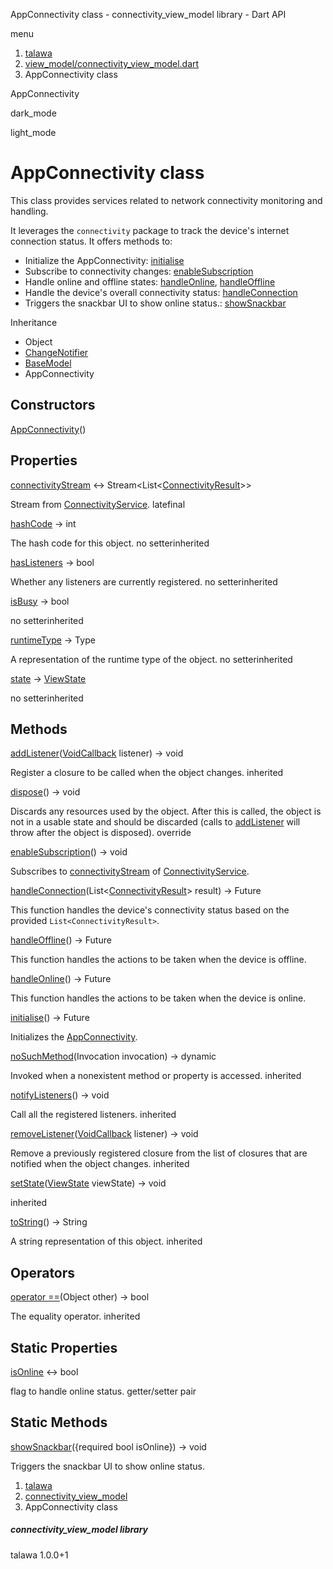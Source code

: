




AppConnectivity class - connectivity\_view\_model library - Dart API







menu

1. [talawa](../index.html)
2. [view\_model/connectivity\_view\_model.dart](../view_model_connectivity_view_model/view_model_connectivity_view_model-library.html)
3. AppConnectivity class

AppConnectivity


dark\_mode

light\_mode




# AppConnectivity class


This class provides services related to network connectivity monitoring and handling.

It leverages the `connectivity` package to track the device's internet connection status.
It offers methods to:

* Initialize the AppConnectivity: [initialise](../view_model_connectivity_view_model/AppConnectivity/initialise.html)
* Subscribe to connectivity changes: [enableSubscription](../view_model_connectivity_view_model/AppConnectivity/enableSubscription.html)
* Handle online and offline states: [handleOnline](../view_model_connectivity_view_model/AppConnectivity/handleOnline.html), [handleOffline](../view_model_connectivity_view_model/AppConnectivity/handleOffline.html)
* Handle the device's overall connectivity status: [handleConnection](../view_model_connectivity_view_model/AppConnectivity/handleConnection.html)
* Triggers the snackbar UI to show online status.: [showSnackbar](../view_model_connectivity_view_model/AppConnectivity/showSnackbar.html)

Inheritance

* Object
* [ChangeNotifier](https://api.flutter.dev/flutter/foundation/ChangeNotifier-class.html)
* [BaseModel](../view_model_base_view_model/BaseModel-class.html)
* AppConnectivity



## Constructors

[AppConnectivity](../view_model_connectivity_view_model/AppConnectivity/AppConnectivity.html)()




## Properties

[connectivityStream](../view_model_connectivity_view_model/AppConnectivity/connectivityStream.html)
↔ Stream<List<[ConnectivityResult](https://pub.dev/documentation/connectivity_plus_platform_interface/2.0.1/connectivity_plus_platform_interface/ConnectivityResult.html)>>

Stream from [ConnectivityService](../services_third_party_service_connectivity_service/ConnectivityService-class.html).
latefinal

[hashCode](https://api.flutter.dev/flutter/foundation/Listenable/hashCode.html)
→ int

The hash code for this object.
no setterinherited

[hasListeners](https://api.flutter.dev/flutter/foundation/ChangeNotifier/hasListeners.html)
→ bool

Whether any listeners are currently registered.
no setterinherited

[isBusy](../view_model_base_view_model/BaseModel/isBusy.html)
→ bool

no setterinherited

[runtimeType](https://api.flutter.dev/flutter/foundation/Listenable/runtimeType.html)
→ Type

A representation of the runtime type of the object.
no setterinherited

[state](../view_model_base_view_model/BaseModel/state.html)
→ [ViewState](../enums_enums/ViewState.html)

no setterinherited



## Methods

[addListener](https://api.flutter.dev/flutter/foundation/ChangeNotifier/addListener.html)([VoidCallback](https://api.flutter.dev/flutter/dart-ui/VoidCallback.html) listener)
→ void


Register a closure to be called when the object changes.
inherited

[dispose](../view_model_connectivity_view_model/AppConnectivity/dispose.html)()
→ void


Discards any resources used by the object. After this is called, the
object is not in a usable state and should be discarded (calls to
[addListener](https://api.flutter.dev/flutter/foundation/ChangeNotifier/addListener.html) will throw after the object is disposed).
override

[enableSubscription](../view_model_connectivity_view_model/AppConnectivity/enableSubscription.html)()
→ void


Subscribes to [connectivityStream](../view_model_connectivity_view_model/AppConnectivity/connectivityStream.html) of [ConnectivityService](../services_third_party_service_connectivity_service/ConnectivityService-class.html).

[handleConnection](../view_model_connectivity_view_model/AppConnectivity/handleConnection.html)(List<[ConnectivityResult](https://pub.dev/documentation/connectivity_plus_platform_interface/2.0.1/connectivity_plus_platform_interface/ConnectivityResult.html)> result)
→ Future<void>


This function handles the device's connectivity status based on the provided `List<ConnectivityResult>`.

[handleOffline](../view_model_connectivity_view_model/AppConnectivity/handleOffline.html)()
→ Future<void>


This function handles the actions to be taken when the device is offline.

[handleOnline](../view_model_connectivity_view_model/AppConnectivity/handleOnline.html)()
→ Future<void>


This function handles the actions to be taken when the device is online.

[initialise](../view_model_connectivity_view_model/AppConnectivity/initialise.html)()
→ Future<void>


Initializes the [AppConnectivity](../view_model_connectivity_view_model/AppConnectivity-class.html).

[noSuchMethod](https://api.flutter.dev/flutter/foundation/Listenable/noSuchMethod.html)(Invocation invocation)
→ dynamic


Invoked when a nonexistent method or property is accessed.
inherited

[notifyListeners](https://api.flutter.dev/flutter/foundation/ChangeNotifier/notifyListeners.html)()
→ void


Call all the registered listeners.
inherited

[removeListener](https://api.flutter.dev/flutter/foundation/ChangeNotifier/removeListener.html)([VoidCallback](https://api.flutter.dev/flutter/dart-ui/VoidCallback.html) listener)
→ void


Remove a previously registered closure from the list of closures that are
notified when the object changes.
inherited

[setState](../view_model_base_view_model/BaseModel/setState.html)([ViewState](../enums_enums/ViewState.html) viewState)
→ void


inherited

[toString](https://api.flutter.dev/flutter/foundation/Listenable/toString.html)()
→ String


A string representation of this object.
inherited



## Operators

[operator ==](https://api.flutter.dev/flutter/foundation/Listenable/operator_equals.html)(Object other)
→ bool


The equality operator.
inherited



## Static Properties

[isOnline](../view_model_connectivity_view_model/AppConnectivity/isOnline.html)
↔ bool

flag to handle online status.
getter/setter pair



## Static Methods

[showSnackbar](../view_model_connectivity_view_model/AppConnectivity/showSnackbar.html)({required bool isOnline})
→ void


Triggers the snackbar UI to show online status.



 


1. [talawa](../index.html)
2. [connectivity\_view\_model](../view_model_connectivity_view_model/view_model_connectivity_view_model-library.html)
3. AppConnectivity class

##### connectivity\_view\_model library





talawa
1.0.0+1






